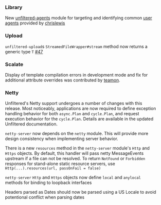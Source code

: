 ### Library

New [unfiltered-agents][agents] module for targeting and identifying
common [user agents][ua] provided by [chrislewis][clewis]

### Upload

`unfiltered-upload`s `StreamedFileWrapper#stream` method now returns a
generic type `T` [#47][i47]

### Scalate

Display of template compilation errors in development mode and fix for
additional attribute overrides was contributed by [teamon][scalate].

### Netty

Unfiltered's Netty support undergoes a number of changes with this
release. Most noticeably, applications are now required to define
exception handling behavior for both `async.Plan` and `cycle.Plan`,
and request execution behavior for the `cycle.Plan`. Details are
available in the updated Unfiltered documentation.

`netty-server` now depends on the `netty` module. This will provide
more design consistency when implementing server behavior.

There is a new `resources` method in the `netty-server` module's
`Http` and `Https` objects. By default, this handler will pass netty
MessageEvents upstream if a file can not be resolved. To return
`NotFound` or `Forbidden` responses for stand-alone static resource
servers, use `Http(...).resources(url, passOnFail = false)`

`netty-server` `Http` and `Https` objects now define `local` and
`anylocal` methods for binding to loopback interfaces

Headers parsed as Dates should now be parsed using a US Locale to
avoid potentional conflict when parsing dates

[i47]: https://github.com/n8han/Unfiltered/issues/47
[agents]: https://github.com/n8han/Unfiltered/tree/master/agents
[ua]: http://en.wikipedia.org/wiki/User_agent
[clewis]: https://github.com/chrislewis
[scalate]: https://github.com/n8han/Unfiltered/pull/57
